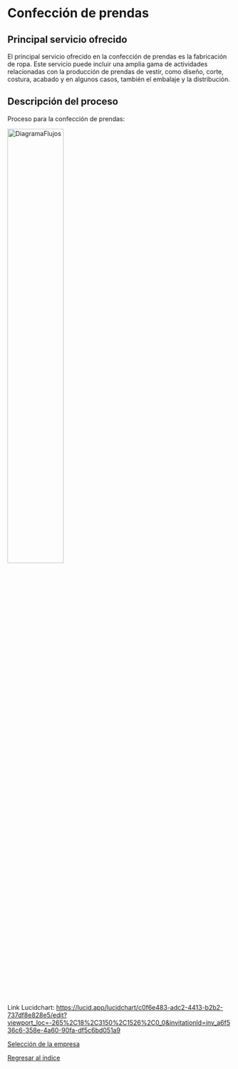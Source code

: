 # Confección de prendas

## Principal servicio ofrecido

El principal servicio ofrecido en la confección de prendas es la fabricación de ropa. Este servicio puede incluir una amplia gama de actividades relacionadas con la producción de prendas de vestir, como diseño, corte, costura, acabado y en algunos casos, también el embalaje y la distribución.

## Descripción del proceso
Proceso para la confección de prendas:

<img src="DiagramaFlujos.png" alt="DiagramaFlujos" style="width: 50%; height: auto;"/>

Link Lucidchart: https://lucid.app/lucidchart/c0f6e483-adc2-4413-b2b2-737df8e828e5/edit?viewport_loc=-265%2C18%2C3150%2C1526%2C0_0&invitationId=inv_a6f536c6-358e-4a60-90fa-df5c6bd051a9

[Selección de la empresa](SeleccionEmpresa.md)

[Regresar al índice](../README.md)
